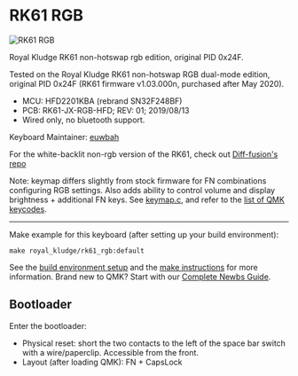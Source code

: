 # RK61 RGB

![RK61 RGB](https://i.pinimg.com/originals/01/e2/1f/01e21f1ba56526a0f2fe5047b6d25f11.png)

Royal Kludge RK61 non-hotswap rgb edition, original PID 0x24F.

Tested on the Royal Kludge RK61 non-hotswap RGB dual-mode edition, original PID 0x24F
(RK61 firmware v1.03.000n, purchased after May 2020).

- MCU: HFD2201KBA (rebrand SN32F248BF)
- PCB: RK61-JX-RGB-HFD; REV: 01; 2019/08/13
- Wired only, no bluetooth support.

Keyboard Maintainer: [euwbah](https://github.com/euwbah)

For the white-backlit non-rgb version of the RK61, check out [Diff-fusion's repo](https://github.com/Diff-fusion/qmk_firmware)


Note: keymap differs slightly from stock firmware for FN combinations
configuring RGB settings. Also adds ability to control volume and display
brightness + additional FN keys.
See [keymap.c](keymaps/default/keymap.c), and refer to the [list
of QMK keycodes](https://beta.docs.qmk.fm/using-qmk/simple-keycodes/keycodes).

-----------------


Make example for this keyboard (after setting up your build environment):

    make royal_kludge/rk61_rgb:default

See the [build environment setup](https://docs.qmk.fm/#/getting_started_build_tools) and the [make instructions](https://docs.qmk.fm/#/getting_started_make_guide) for more information. Brand new to QMK? Start with our [Complete Newbs Guide](https://docs.qmk.fm/#/newbs).

## Bootloader

Enter the bootloader:

- Physical reset: short the two contacts to the left of the space bar switch with a wire/paperclip. Accessible from the front.
- Layout (after loading QMK): FN + CapsLock
